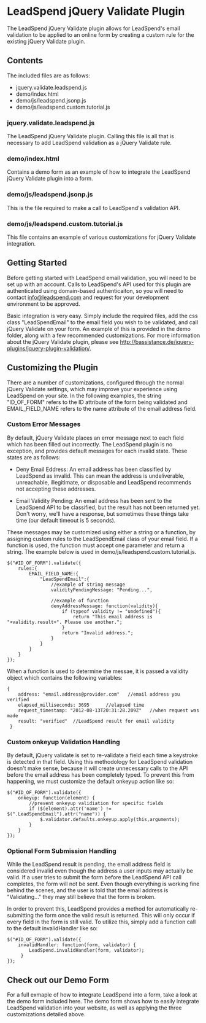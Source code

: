 LeadSpend jQuery Validate Plugin
================================

The LeadSpend jQuery Validate plugin allows for LeadSpend's email validation
to be applied to an online form by creating a custom rule for the existing
jQuery Validate plugin.  

Contents
--------

The included files are as follows:

* jquery.validate.leadspend.js
* demo/index.html
* demo/js/leadspend.jsonp.js
* demo/js/leadspend.custom.tutorial.js
	
### jquery.validate.leadspend.js
The LeadSpend jQuery Validate plugin.  Calling this file is all that is
necessary to add LeadSpend validation as a jQuery Validate rule.

### demo/index.html
Contains a demo form as an example of how to integrate the LeadSpend jQuery
Validate plugin into a form.

### demo/js/leadspend.jsonp.js
This is the file required to make a call to LeadSpend's validation API.

### demo/js/leadspend.custom.tutorial.js
This file contains an example of various customizations for jQuery Validate
integration.

Getting Started
---------------

Before getting started with LeadSpend email validation, you will need to be
set up with an account.  Calls to LeadSpend's API used for this plugin are
authenticated using domain-based authenticaiton, so you will need to contact
info@leadspend.com and request for your development environment to be approved.

Basic integration is very easy.  Simply include the required files, add the css
class "LeadSpendEmail" to the email field you wish to be validated, and call
jQuery Validate on your form.  An example of this is provided in the demo folder,
along with a few recommended customizations.  For more information about the
jQuery Validate plugin, please see http://bassistance.de/jquery-plugins/jquery-plugin-validation/.

Customizing the Plugin
----------------------

There are a number of customizations, configured through the normal jQuery
Validate settings, which may improve your experience using LeadSpend on your
site.  In the following examples, the string "ID_OF_FORM" refers to the ID attribute
of the form being validated and EMAIL_FIELD_NAME refers to the name attribute of the
email address field.

### Custom Error Messages

By default, jQuery Validate places an error message next to each field which has
been filled out incorrectly.  The LeadSpend plugin is no exception, and provides
default messages for each invalid state.  These states are as follows:

* Deny Email Eddress: An email address has been classified by LeadSpend as invalid.  This can mean the address is undeliverable, unreachable, illegitimate, or disposable and LeadSpend recommends not accepting these addresses.

* Email Validity Pending: An email address has been sent to the LeadSpend API to be classified, but the result has not been returned yet.  Don't worry, we'll have a response, but sometimes these things take time (our default timeout is 5 seconds).

These messages may be customized using either a string or a function, by assigning custom
rules to the LeadSpendEmail class of your email field.  If a function is used,
the function must accept one parameter and return a string. The example below is
used in demo/js/leadspend.custom.tutorial.js.

	$("#ID_OF_FORM").validate({
		rules:{
			EMAIL_FIELD_NAME:{
				"LeadSpendEmail":{
					//example of string message
					validityPendingMessage: "Pending...",
					
					//example of function
					denyAddressMessage: function(validity){
						if (typeof validity != "undefined"){
							return "This email address is "+validity.result+". Please use another.";
						}
						return "Invalid address.";
					}
				}
			}
		}
	});
	
When a function is used to determine the messae, it is passed a validity object
which contains the following variables:
	
    {
		address: "email.address@provider.com"	//email address you verified
		elapsed_milliseconds: 3695		//elapsed time
		request_timestamp: "2012-08-13T20:31:28.209Z"	//when request was made
		result: "verified"	//LeadSpend result for email validity
	 }
	 
### Custom onkeyup Validation Handling

By default, jQuery validate is set to re-validate a field each time a keystroke
is detected in that field.  Using this methodology for LeadSpend validation
doesn't make sense, because it will create unnecessary calls to the API before
the email address has been completely typed.  To prevent this from happening,
we must customize the default onkeyup action like so:

	$("#ID_OF_FORM").validate({
		onkeyup: function(element) {
			//prevent onkeyup validiation for specific fields
			if ($(element).attr('name') != $(".LeadSpendEmail").attr("name")) {
				$.validator.defaults.onkeyup.apply(this,arguments);
			}
		}
	});
	
### Optional Form Submission Handling

While the LeadSpend result is pending, the email address field is considered invalid
even though the address a user inputs may actually be valid.  If a user tries to
submit the form before the LeadSpend API call completes, the form will not be sent.
Even though everything is working fine behind the scenes, and the user is told that
the email address is "Validating..." they may still believe that the form is broken.

In order to prevent this, LeadSpend provides a method for automatically re-submitting
the form once the valid result is returned.  This will only occur if every field in
the form is still valid.  To utilize this, simply add a function call to the default
invalidHandler like so:

	$("#ID_OF_FORM").validate({
		invalidHandler: function(form, validator) {
			LeadSpend.invalidHandler(form, validator);
		 }
	});

Check out our Demo Form
-----------------------

For a full exmaple of how to integrate LeadSpend into a form, take a look at the demo form included here.  The demo form shows how to easily integrate LeadSpend validation into your website, as well as applying the three 
customizations detailed above.  